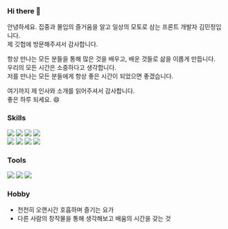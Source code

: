 ### Hi there 👋

<!--
**devmmin/devmmin** is a ✨ _special_ ✨ repository because its `README.md` (this file) appears on your GitHub profile.

Here are some ideas to get you started:

- 🔭 I’m currently working on ...
- 🌱 I’m currently learning ...
- 👯 I’m looking to collaborate on ...
- 🤔 I’m looking for help with ...
- 💬 Ask me about ...
- 📫 How to reach me: ...
- 😄 Pronouns: ...
- ⚡ Fun fact: ...
-->

안녕하세요. 집중과 몰입의 즐거움을 알고 일상의 모토로 삼는 프론트 개발자 김민정입니다.  
제 깃헙에 방문해주셔서 감사합니다.  


항상 만나는 모든 분들을 통해 많은 것을 배우고, 배운 것들로 삶을 이롭게 만듭니다.  
우리의 모든 시간은 소중하다고 생각합니다.  
저를 만나는 모든 분들에게 항상 좋은 시간이 되었으면 좋겠습니다.


여기까지 제 인사와 소개를 읽어주셔서 감사합니다.  
좋은 하루 되세요. 😄  


### Skills
<div>
  <img src="https://img.shields.io/badge/HTML5-E34F26?style=for-the-badge&logo-appveyor&logo=HTML5&logoColor=white"/>
  <img src="https://img.shields.io/badge/CSS3-1572B6?style=for-the-badge&logo-appveyor&logo=CSS3&logoColor=white"/>
  <img src="https://img.shields.io/badge/JavaScript-F7DF1E?style=for-the-badge&logo-appveyor&logo=JavaScript&logoColor=white"/>
  <img src="https://img.shields.io/badge/React-61DAFB?style=for-the-badge&logo-appveyor&logo=React&logoColor=white"/>
</div>
<div>
  <img src="https://img.shields.io/badge/vue.js-4FC08D?style=for-the-badge&logo-appveyor&logo=vue.js&logoColor=white"/>
  <img src="https://img.shields.io/badge/TypeScript-3178C6?style=for-the-badge&logo-appveyor&logo=TypeScript&logoColor=white"/>
  <img src="https://img.shields.io/badge/ESLint-4B32C3?style=for-the-badge&logo-appveyor&logo=ESLint&logoColor=white"/>
  <img src="https://img.shields.io/badge/Prettier-F7B93E?style=for-the-badge&logo-appveyor&logo=Prettier&logoColor=white"/>
</div>

### Tools
<div>
  <img src="https://img.shields.io/badge/GitHub-181717?style=for-the-badge&logo-appveyor&logo=GitHub&logoColor=white"/>
  <img src="https://img.shields.io/badge/Slack-4A154B?style=for-the-badge&logo-appveyor&logo=Slack&logoColor=white"/>
  <img src="https://img.shields.io/badge/Notion-000000?style=for-the-badge&logo-appveyor&logo=Notion&logoColor=white"/>
</div>

### Hobby
- 천천히 오랜시간 호흡하며 즐기는 요가
- 다른 사람의 창작물을 통해 생각해보고 배움의 시간을 갖는 것
